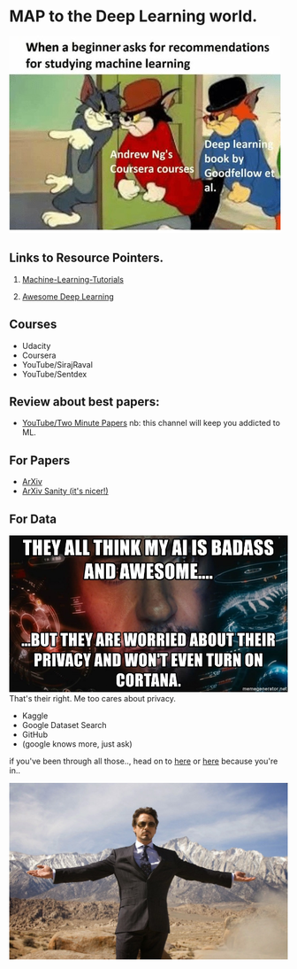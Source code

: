 # MAP to the Deep Learning world.

![ML Recommendation](assets/ml_recommendation.jpg)

## Links to Resource Pointers.

1. [Machine-Learning-Tutorials](https://github.com/ujjwalkarn/Machine-Learning-Tutorials)

2. [Awesome Deep Learning](https://github.com/ChristosChristofidis/awesome-deep-learning)

## Courses

* Udacity
* Coursera
* YouTube/SirajRaval
* YouTube/Sentdex

## Review about best papers:

* [YouTube/Two Minute Papers](https://www.youtube.com/user/keeroyz/)
   nb: this channel will keep you addicted to ML.

## For Papers

* [ArXiv](http://arxiv.org/)
* [ArXiv Sanity (it's nicer!)](http://www.arxiv-sanity.com/)

## For Data

![privacy rights](assets/thats_okay.jpg)
That's their right. Me too cares about privacy.

* Kaggle
* Google Dataset Search
* GitHub
* (google knows more, just ask)

if you've been through all those.., head on to [here](https://www.khanacademy.org/) or [here](https://www.youtube.com/3blue1brown) because you're in..


![thats_ml_for_you](assets/thats_ml_for_you.jpg)


